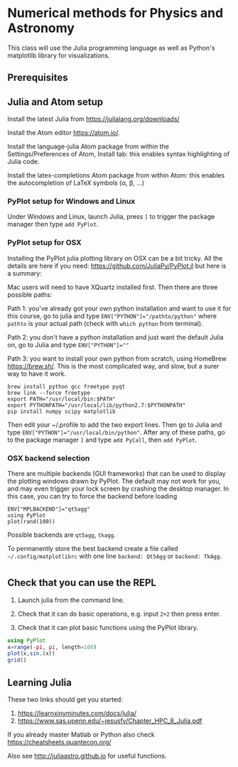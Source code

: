 # Numerical methods for Physics and Astronomy

This class will use the Julia programming language as well as Python's matplotlib library for visualizations.

## Prerequisites

## Julia and Atom setup

Install the latest Julia from https://julialang.org/downloads/

Install the Atom editor https://atom.io/.

Install the language-julia Atom package from within the Settings/Preferences of Atom, Install tab: this enables syntax highlighting of Julia code.

Install the latex-completions Atom package from within Atom: this enables the autocompletion of LaTeX symbols (α, β, ...)

### PyPlot setup for Windows and Linux

Under Windows and Linux, launch Julia, press ```]``` to trigger the package manager then type ```add PyPlot```.

### PyPlot setup for OSX
Installing the PyPlot julia plotting library on OSX can be a bit tricky.
All the details are here if you need: https://github.com/JuliaPy/PyPlot.jl but here is a summary:

Mac users will need to have XQuartz installed first.
Then there are three possible paths:

Path 1: you've already got your own python installation and want to use it for this course, go to julia and type ```ENV["PYTHON"]="/pathto/python"``` where ```pathto``` is your actual path (check with ```which python``` from terminal).


Path 2: you don't have a python installation  and just want the default Julia on, go to Julia and type ```ENV["PYTHON"]=""```

Path 3: you want to install your own python from scratch, using HomeBrew https://brew.sh/. This is the most complicated way, and slow, but a surer way to have it work.
```
brew install python gcc freetype pyqt
brew link --force freetype
export PATH="/usr/local/bin:$PATH"
export PYTHONPATH="/usr/local/lib/python2.7:$PYTHONPATH"
pip install numpy scipy matplotlib
```
Then edit your ~/.profile to add the two export lines.
Then go to Julia and type ```ENV["PYTHON"]="/usr/local/bin/python"```.
After any of these paths, go to the package manager ```]``` and type ```add PyCall```, then ```add PyPlot```.

### OSX backend selection

There are multiple backends (GUI frameworks) that can be used to display the plotting windows drawn by PyPlot.
The default may not work for you, and may even trigger your lock screen by crashing the desktop manager.
In this case, you can try to force the backend before loading
```
ENV["MPLBACKEND"]="qt5agg"
using PyPlot
plot(rand(100))
```
Possible backends are ```qt5agg```, ```tkagg```.

To permanently store the best backend create a file called ```~/.config/matplotlibrc``` with one line ```backend: Qt5Agg``` or ```backend: TkAgg```.



#
## Check that you can use the REPL

1. Launch julia from the command line.

2. Check that it can do basic operations, e.g. input ```2+2``` then press enter.

3. Check that it can plot basic functions using the PyPlot library.

```julia
using PyPlot
x=range(-pi, pi, length=100)
plot(x,sin.(x))
grid()
```

## Learning Julia

These two links should get you started:
1. https://learnxinyminutes.com/docs/julia/
2. https://www.sas.upenn.edu/~jesusfv/Chapter_HPC_8_Julia.pdf

If you already master Matlab or Python also check https://cheatsheets.quantecon.org/

Also see http://juliaastro.github.io for useful functions.
